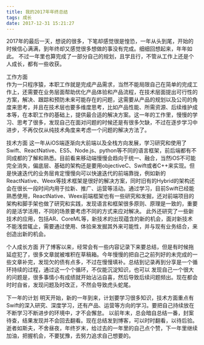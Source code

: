 ```yaml
---
title: 我的2017年年终总结  
tags: 成长
date: 2017-12-31 15:21:27
---
```


2017年的最后一天，想说的很多，下笔却感觉很是惶恐，一年从头到尾，开始的时候信心满满，到年终却又感觉很多想做的事没有完成。细细回想起来，年年如此。
不过一年里也算完成了一部分自己的规划，且学且行，不管从工作上还是个人成长，都有一些收获。

工作方面  
作为一只程序猿，本职工作就是完成产品需求，当然不能局限自己在简单的完成工作上，还需要在业务层面帮助优化产品体验和产品流程，在技术层面提出可行性的方案，解决、跟踪和预防未来可能存在的问题，这需要从产品的规划以及公司的角度来思考，并且在技术层也要多维度思考，比如产品性能、所需资源、后续维护成本等，在本职工作的基础上，提供最合适的解决方案。这一年的工作里，慢慢的学习、思考了很多，发现自己在面对问题的时候还是有很多欠缺，不过在逐步学习中进步，不再仅仅从纯技术角度来考虑一个问题的解决方法了。

技术方面
这一年从iOS端逐渐向大前端以及全栈方向发展，学习研究和使用了Swift、ReactNative、ES5、Node.js、python等不同的语言框架，前后端都有不同成都的了解和熟悉。目前看来移动端慢慢会趋向于统一、融合，当然iOS不可能完全消失，偏底层、基础的架构还是要用objectiveC、Swift或者C++来实现。但是快速迭代的业务层肯定慢慢向可以快速迭代的前端靠拢，例如新的ReactNative、Weex等技术框架是很好的解决方案，同时旧有的Hybrid的架构还会在很长一段时间内用于拉新、推广、运营等活动。通过学习，目前Swift已经能熟悉使用，ReactNative、Weex前端框架也有一些研究和发掘，还对前端项目的架构和脚手架也做了研究和实践，发现语言和框架很多原则、原理是一致的，重要的是活学活用，不同的场景要考虑不同的方式来应对解决。
此外还研究了一些新技术的应用，包括AR、CoreML等，新技术的出现蕴含的新的机会，面对新技术不能浅尝辄止，需要通过使用、体验来发掘其外来可能性，并与现有业务结合，来创造出新的机会。

个人成长方面
开了博客以来，经常会有一些内容记录下来要总结，但是有时候拖延症犯了，很多文章就被堆积在草稿箱。今年慢慢的把自己之前列好的未完成的一些文章补完，发现欠的债有点多，不过在慢慢填补。总结到记录再到分享是一个循环持续的过程，通过这一个个循环，不仅能沉淀知识，也可以
发现自己一个很大的问题是，很多事情小有成绩就开始沾沾自喜，然后导致后续问题频出。现在都会时时自省，发现问题及时改正，不然会导致虎头蛇尾。

下一年的计划
明天开始，新的一年到来，计划要学习很多知识，技术方面重点有Swift的深入研究、深度学习，还有产品、运营等方向的学习。要把自己持续放在不断学习不断进步的环境中，才不会懈怠。
以前年末，总会暗自总结一番，封案待查，结果发现并不会回去翻看。现在总结发到博客，可以时时翻看，以待后验。逝者如斯夫，不舍昼夜，年终岁末，给过去的一年里的自己点个赞，下一年里继续加油，把握机会，不要犹豫，去努力追求自己想要的。
